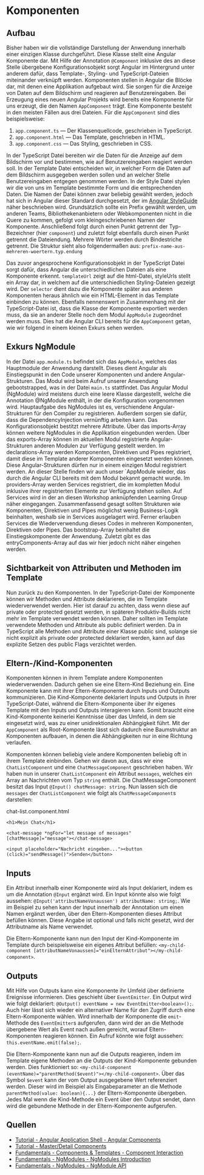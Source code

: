 # Komponenten

## Aufbau

Bisher haben wir die vollständige Darstellung der Anwendung innerhalb einer einzigen Klasse durchgeführt. Diese Klasse stellt eine Angular Komponente dar. Mit Hilfe der Annotation `@Component` inklusive des an diese Stelle übergebene Konfigurationsobjekt sorgt Angular im Hintergrund unter anderem dafür, dass Template-, Styling- und TypeScript-Dateien miteinander verknüpft werden. Komponenten stellen in Angular die Blöcke dar, mit denen eine Applikation aufgebaut wird. Sie sorgen für die Anzeige von Daten auf dem Bildschirm und reagieren auf Benutzereingaben. Bei Erzeugung eines neuen Angular Projekts wird bereits eine Komponente für uns erzeugt, die den Namen `AppComponent` trägt. Eine Komponente besteht in den meisten Fällen aus drei Dateien. Für die `AppComponent` sind dies beispielsweise:

1. `app.component.ts` — Der Klassenquellcode, geschrieben in TypeScript.
2. `app.component.html` — Das Template, geschrieben in HTML.
3. `app.component.css` — Das Styling, geschrieben in CSS.

In der TypeScript Datei bereiten wir die Daten für die Anzeige auf dem Bildschirm vor und bestimmen, wie auf Benutzereingaben reagiert werden soll. In der Template Datei entscheiden wir, in welcher Form die Daten auf dem Bildschirm ausgegeben werden sollen und an welcher Stelle Benutzereingaben entgegen genommen werden. In der Style Datei stylen wir die von uns im Template bestimmte Form und die entsprechenden Daten. Die Namen der Datei können zwar beliebig gewählt werden, jedoch hat sich in Angular dieser Standard durchgesetzt, der im [Angular StyleGuide](
) näher beschrieben wird. Grundsätzlich sollte ein Prefix gewählt werden, um anderen Teams, Bibliothekenanbietern oder Webkomponenten nicht in die Quere zu kommen, gefolgt vom kleingeschriebenen Namen der Komponente. Anschließend folgt durch einen Punkt getrennt der Typ-Bezeichner (hier `component`) und zuletzt folgt ebenfalls durch einen Punkt getrennt die Dateiendung. Mehrere Wörter werden durch Bindestriche getrennt. Die Struktur sieht also folgendermaßen aus: `prefix-name-aus-mehreren-woertern.typ.endung`

Das zuvor angesprochene Konfigurationsobjekt in der TypeScript Datei sorgt dafür, dass Angular die unterschiedlichen Dateien als eine Komponente erkennt. `templateUrl` zeigt auf die html-Datei, styleUrls stellt ein Array dar, in welchem auf die unterschiedlichen Styling-Dateien gezeigt wird. Der `selector` dient dazu die Komponente später aus anderen Komponenten heraus ähnlich wie ein HTML-Element in das Template einbinden zu können. Ebenfalls nennenswert in Zusammenhang mit der TypeScript-Datei ist, dass die Klasse der Komponente exportiert werden muss, da sie an anderer Stelle noch dem Modul `AppModule` zugeordnet werden muss. Dies hat die Angular CLI bereits für die `AppComponent` getan, wie wir folgend in einem kleinen Exkurs sehen werden.

## Exkurs NgModule

In der Datei `app.module.ts` befindet sich das `AppModule`, welches das Hauptmodule der Anwendung darstellt. Dieses dient Angular als Einstiegspunkt in den Code unserer Komponenten und andere Angular-Strukturen. Das Modul wird beim Aufruf unserer Anwendung gebootstrapped, was in der Datei `main.ts` stattfindet. Das Angular Modul (NgModule) wird meistens durch eine leere Klasse dargestellt, welche die Annotation @NgModule enthält, in der die Konfiguration vorgenommen wird. Hauptaufgabe des NgModules ist es, verschiendene Angular-Strukturen für den Compiler zu registrieren. Außerdem sorgen sie dafür, dass die DependencyInjection vernünftig arbeiten kann. Das Konfigurationsobjekt bestitzt mehrere Attribute. Über das imports-Array können weitere NgModules in die Applikation eingebunden werden. Über das exports-Array können im aktuellen Modul registrierte Angular-Strukturen anderen Modulen zur Verfügung gestellt werden. Im declarations-Array werden Komponenten, Direktiven und Pipes registriert, damit diese im Template anderer Komponenten eingesetzt werden können. Diese Angular-Strukturen dürfen nur in einem einzigen Modul registriert werden. An dieser Stelle finden wir auch unser `AppModule wieder, das durch die Angular CLI bereits mit dem Modul bekannt gemacht wurde. Im providers-Array werden Services registriert, die im kompletten Modul inklusive ihrer registrierten Elemente zur Verfügung stehen sollen. Auf Services wird in der an diesen Workshop anknüpfenden Learning Group näher eingegangen. Zusammenfassend gesagt sollten Strukturen wie Komponenten, Direktiven und Pipes möglichst wenig Business-Logik beinhalten, weshalb sie in Services ausgelagert wird. Ferner erlauben Services die Wiederverwendung dieses Codes in mehreren Komponenten, Direktiven oder Pipes. Das bootstrap-Array beinhaltet die Einstiegskomponente der Anwendung. Zuletzt gibt es das entryComponents-Array auf das wir hier jedoch nicht näher eingehen werden.

## Sichtbarkeit von Attributen und Methoden im Template

Nun zurück zu den Komponenten. In der TypeScript-Datei der Komponente können wir Methoden und Attribute deklarieren, die im Template wiederverwendet werden. Hier ist darauf zu achten, dass wenn diese auf private oder protected gesetzt werden, in späteren Produktiv-Builds nicht mehr im Template verwendet werden können. Daher sollten im Template verwendete Methoden und Attribute als public definiert werden. Da in TypeScript alle Methoden und Attribute einer Klasse public sind, solange sie nicht explizit als private oder protected deklariert werden, kann auf das explizite Setzen des public Flags verzichtet werden.

## Eltern-/Kind-Komponenten

Komponenten können in ihrem Template andere Komponenten wiederverwenden. Dadurch gehen sie eine Eltern-Kind Beziehung ein. Eine Komponente kann mit ihrer Eltern-Komponente durch Inputs und Outputs kommunizieren. Die Kind-Komponente deklariert Inputs und Outputs in ihrer TypeScript-Datei, während die Eltern-Komponente über ihr eigenes Template mit den Inputs und Outputs interagieren kann. Somit braucht eine Kind-Komponente keinerlei Kenntnisse über das Umfeld, in dem sie eingesetzt wird, was zu einer unidirektionalen Abhängigkeit führt. Mit der `AppComponent` als Root-Komponente lässt sich dadurch eine Baumstruktur an Komponenten aufbauen, in denen die Abhängigkeiten nur in eine Richtung verlaufen.

Komponenten können beliebig viele andere Komponenten beliebig oft in ihrem Template einbinden. Gehen wir davon aus, dass wir eine `ChatListComponent` und eine `ChatMessageComponent` geschrieben haben. Wir haben nun in unserer `ChatListComponent` ein Attribut `messages`, welches ein Array an Nachrichten vom Typ `string` enthält. Die ChatMessageComponent besitzt das Input `@Input() chatMessage: string`. Nun lassen sich die `messages` der `ChatListComponent` wie folgt als `ChatMessageComponent`s darstellen:

chat-list.component.html

```
<h1>Mein Chat</h1>

<chat-message *ngFor="let message of messages" [chatMessage]="message"></chat-message>

<input placeholder="Nachricht eingeben..."><button (click)="sendMessage()">Senden</button>
```

## Inputs

Ein Attribut innerhalb einer Komponente wird als Input deklariert, indem es um die Annotation `@Input` ergänzt wird. Ein Input könnte also wie folgt aussehen: `@Input('attributNameVonaussen') attributName: string;`. Wie im Beispiel zu sehen kann der Input innerhalb der Annotation um einen Namen ergänzt werden, über den Eltern-Komponenten dieses Attribut befüllen können. Diese Angabe ist optional und falls nicht gesetzt, wird der Attributname als Name verwendet.

Die Eltern-Komponente kann nun den Input der Kind-Komponente im Template durch beispielsweise ein eigenes Attribut befüllen: `<my-child-component [attributNameVonaussen]="einElternAttribut"></my-child-component>`.

## Outputs

Mit Hilfe von Outputs kann eine Komponente ihr Umfeld über definierte Ereignisse informieren. Dies geschieht über `EventEmitter`. Ein Output wird wie folgt deklariert: `@Output() eventName = new EventEmitter<boolean>();`. Auch hier lässt sich wieder ein alternativer Name für den Zugriff durch eine Eltern-Komponente wählen. Wird innerhalb der Komponente die `emit`-Methode des `EventEmitter`s aufgerufen, dann wird der an die Methode übergebene Wert als Event nach außen gereicht, worauf Eltern-Komponenten reagieren können. Ein Aufruf könnte wie folgt aussehen: `this.eventName.emit(false);`.

Die Eltern-Komponente kann nun auf die Outputs reagieren, indem im Template eigene Methoden an die Outputs der Kind-Komponente gebunden werden. Dies funktioniert so: `<my-child-component (eventName)="parentMethod($event)"></my-child-component>`. Über das Symbol `$event` kann der vom Output ausgegebene Wert referenziert werden. Dieser wird im Beispiel als Eingabeparameter an die Methode `parentMethod(value: boolean){...}` der Eltern-Komponente übergeben. Jedes Mal wenn die Kind-Methode ein Event über den Output sendet, dann wird die gebundene Methode in der Eltern-Komponente aufgerufen.

## Quellen
* [Tutorial - Angular Application Shell - Angular Components](https://angular.io/tutorial/toh-pt0#angular-components)
* [Tutorial - Master/Detail Components](https://angular.io/tutorial/toh-pt3)
* [Fundamentals - Components & Templates - Component Interaction](https://angular.io/guide/component-interaction)
* [Fundamentals - NgModules - NgModules Introduction](https://angular.io/guide/ngmodules)
* [Fundamentals - NgModules - NgModule API](https://angular.io/guide/ngmodule-api)
